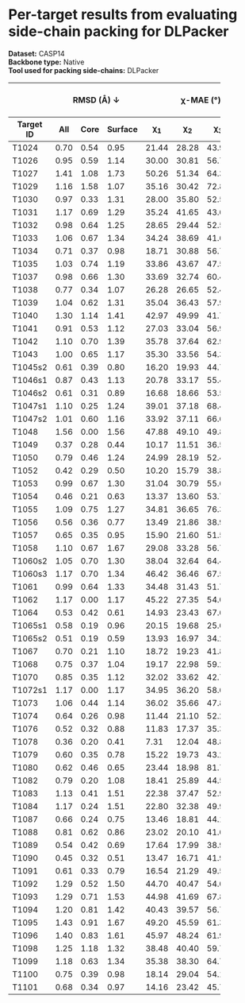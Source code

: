 # Per-target results from evaluating side-chain packing for DLPacker

**Dataset:** CASP14  
**Backbone type:** Native  
**Tool used for packing side-chains:** DLPacker  
<table style="width:85%;">
  <thead>
    <tr>
      <th></th>
      <th colspan="3"><strong>RMSD (Å) ↓</strong></th>
      <th colspan="4"><strong>&chi;-MAE (°) ↓</strong></th>
      <th><strong>RR (%) ↑</strong></th>
      <th colspan="3"><strong>Steric Clashes (#) ↓</strong></th>
    </tr>
    <tr>
      <th><strong>Target ID</strong></th>
      <th><strong>All</strong></th>
      <th><strong>Core</strong></th>
      <th><strong>Surface</strong></th>
      <th>&chi;<sub>1</sub></th>
      <th>&chi;<sub>2</sub></th>
      <th>&chi;<sub>3</sub></th>
      <th>&chi;<sub>4</sub></th>
      <th>&chi;<sub>1-4</sub></th>
      <th>100%</th>
      <th>90%</th>
      <th>80%</th>
    </tr>
  </thead>
  <tbody>
    <tr>
      <td>T1024</td>
      <td>0.70</td>
      <td>0.54</td>
      <td>0.95</td>
      <td>21.44</td>
      <td>28.28</td>
      <td>43.95</td>
      <td>56.01</td>
      <td>55.3</td>
      <td>115.0</td>
      <td>12.0</td>
      <td>1.0</td>
    </tr>
    <tr>
      <td>T1026</td>
      <td>0.95</td>
      <td>0.59</td>
      <td>1.14</td>
      <td>30.00</td>
      <td>30.81</td>
      <td>56.75</td>
      <td>87.01</td>
      <td>44.1</td>
      <td>85.0</td>
      <td>17.0</td>
      <td>5.0</td>
    </tr>
    <tr>
      <td>T1027</td>
      <td>1.41</td>
      <td>1.08</td>
      <td>1.73</td>
      <td>50.26</td>
      <td>51.34</td>
      <td>64.38</td>
      <td>78.81</td>
      <td>26.1</td>
      <td>93.0</td>
      <td>18.0</td>
      <td>6.0</td>
    </tr>
    <tr>
      <td>T1029</td>
      <td>1.16</td>
      <td>1.58</td>
      <td>1.07</td>
      <td>35.16</td>
      <td>30.42</td>
      <td>72.88</td>
      <td>37.67</td>
      <td>45.4</td>
      <td>43.0</td>
      <td>6.0</td>
      <td>1.0</td>
    </tr>
    <tr>
      <td>T1030</td>
      <td>0.97</td>
      <td>0.33</td>
      <td>1.31</td>
      <td>28.00</td>
      <td>35.80</td>
      <td>52.59</td>
      <td>70.48</td>
      <td>47.1</td>
      <td>49.0</td>
      <td>11.0</td>
      <td>5.0</td>
    </tr>
    <tr>
      <td>T1031</td>
      <td>1.17</td>
      <td>0.69</td>
      <td>1.29</td>
      <td>35.24</td>
      <td>41.65</td>
      <td>43.60</td>
      <td>81.59</td>
      <td>28.7</td>
      <td>29.0</td>
      <td>5.0</td>
      <td>0.0</td>
    </tr>
    <tr>
      <td>T1032</td>
      <td>0.98</td>
      <td>0.64</td>
      <td>1.25</td>
      <td>28.65</td>
      <td>29.44</td>
      <td>52.56</td>
      <td>59.56</td>
      <td>46.3</td>
      <td>56.0</td>
      <td>17.0</td>
      <td>3.0</td>
    </tr>
    <tr>
      <td>T1033</td>
      <td>1.06</td>
      <td>0.67</td>
      <td>1.34</td>
      <td>34.24</td>
      <td>38.69</td>
      <td>41.63</td>
      <td>68.56</td>
      <td>38.3</td>
      <td>28.0</td>
      <td>2.0</td>
      <td>1.0</td>
    </tr>
    <tr>
      <td>T1034</td>
      <td>0.71</td>
      <td>0.37</td>
      <td>0.98</td>
      <td>18.71</td>
      <td>30.88</td>
      <td>56.71</td>
      <td>67.90</td>
      <td>55.3</td>
      <td>46.0</td>
      <td>10.0</td>
      <td>2.0</td>
    </tr>
    <tr>
      <td>T1035</td>
      <td>1.03</td>
      <td>0.74</td>
      <td>1.19</td>
      <td>33.86</td>
      <td>43.67</td>
      <td>47.51</td>
      <td>66.02</td>
      <td>36.8</td>
      <td>14.0</td>
      <td>1.0</td>
      <td>0.0</td>
    </tr>
    <tr>
      <td>T1037</td>
      <td>0.98</td>
      <td>0.66</td>
      <td>1.30</td>
      <td>33.69</td>
      <td>32.74</td>
      <td>60.43</td>
      <td>66.09</td>
      <td>38.7</td>
      <td>115.0</td>
      <td>14.0</td>
      <td>1.0</td>
    </tr>
    <tr>
      <td>T1038</td>
      <td>0.77</td>
      <td>0.34</td>
      <td>1.07</td>
      <td>26.28</td>
      <td>26.65</td>
      <td>52.40</td>
      <td>74.94</td>
      <td>54.0</td>
      <td>49.0</td>
      <td>11.0</td>
      <td>2.0</td>
    </tr>
    <tr>
      <td>T1039</td>
      <td>1.04</td>
      <td>0.62</td>
      <td>1.31</td>
      <td>35.04</td>
      <td>36.43</td>
      <td>57.93</td>
      <td>58.02</td>
      <td>31.1</td>
      <td>48.0</td>
      <td>8.0</td>
      <td>1.0</td>
    </tr>
    <tr>
      <td>T1040</td>
      <td>1.30</td>
      <td>1.14</td>
      <td>1.41</td>
      <td>42.97</td>
      <td>49.99</td>
      <td>41.72</td>
      <td>76.71</td>
      <td>26.1</td>
      <td>29.0</td>
      <td>1.0</td>
      <td>0.0</td>
    </tr>
    <tr>
      <td>T1041</td>
      <td>0.91</td>
      <td>0.53</td>
      <td>1.12</td>
      <td>27.03</td>
      <td>33.04</td>
      <td>56.90</td>
      <td>81.82</td>
      <td>45.3</td>
      <td>91.0</td>
      <td>11.0</td>
      <td>2.0</td>
    </tr>
    <tr>
      <td>T1042</td>
      <td>1.10</td>
      <td>0.70</td>
      <td>1.39</td>
      <td>35.78</td>
      <td>37.64</td>
      <td>62.93</td>
      <td>63.41</td>
      <td>35.2</td>
      <td>89.0</td>
      <td>8.0</td>
      <td>0.0</td>
    </tr>
    <tr>
      <td>T1043</td>
      <td>1.00</td>
      <td>0.65</td>
      <td>1.17</td>
      <td>35.30</td>
      <td>33.56</td>
      <td>54.31</td>
      <td>72.62</td>
      <td>40.6</td>
      <td>53.0</td>
      <td>4.0</td>
      <td>1.0</td>
    </tr>
    <tr>
      <td>T1045s2</td>
      <td>0.61</td>
      <td>0.39</td>
      <td>0.80</td>
      <td>16.20</td>
      <td>19.93</td>
      <td>44.70</td>
      <td>74.36</td>
      <td>67.5</td>
      <td>41.0</td>
      <td>5.0</td>
      <td>1.0</td>
    </tr>
    <tr>
      <td>T1046s1</td>
      <td>0.87</td>
      <td>0.43</td>
      <td>1.13</td>
      <td>20.78</td>
      <td>33.17</td>
      <td>55.40</td>
      <td>77.24</td>
      <td>58.2</td>
      <td>17.0</td>
      <td>3.0</td>
      <td>0.0</td>
    </tr>
    <tr>
      <td>T1046s2</td>
      <td>0.61</td>
      <td>0.31</td>
      <td>0.89</td>
      <td>16.68</td>
      <td>18.66</td>
      <td>53.53</td>
      <td>60.39</td>
      <td>68.0</td>
      <td>38.0</td>
      <td>8.0</td>
      <td>2.0</td>
    </tr>
    <tr>
      <td>T1047s1</td>
      <td>1.10</td>
      <td>0.25</td>
      <td>1.24</td>
      <td>39.01</td>
      <td>37.18</td>
      <td>68.43</td>
      <td>78.23</td>
      <td>36.8</td>
      <td>40.0</td>
      <td>5.0</td>
      <td>0.0</td>
    </tr>
    <tr>
      <td>T1047s2</td>
      <td>1.01</td>
      <td>0.60</td>
      <td>1.16</td>
      <td>33.92</td>
      <td>37.11</td>
      <td>66.63</td>
      <td>110.70</td>
      <td>41.0</td>
      <td>78.0</td>
      <td>10.0</td>
      <td>1.0</td>
    </tr>
    <tr>
      <td>T1048</td>
      <td>1.56</td>
      <td>0.00</td>
      <td>1.56</td>
      <td>47.88</td>
      <td>49.10</td>
      <td>49.83</td>
      <td>63.20</td>
      <td>9.8</td>
      <td>9.0</td>
      <td>5.0</td>
      <td>0.0</td>
    </tr>
    <tr>
      <td>T1049</td>
      <td>0.37</td>
      <td>0.28</td>
      <td>0.44</td>
      <td>10.17</td>
      <td>11.51</td>
      <td>36.55</td>
      <td>85.86</td>
      <td>81.9</td>
      <td>32.0</td>
      <td>5.0</td>
      <td>0.0</td>
    </tr>
    <tr>
      <td>T1050</td>
      <td>0.79</td>
      <td>0.46</td>
      <td>1.24</td>
      <td>24.99</td>
      <td>28.19</td>
      <td>52.45</td>
      <td>67.37</td>
      <td>54.5</td>
      <td>231.0</td>
      <td>38.0</td>
      <td>7.0</td>
    </tr>
    <tr>
      <td>T1052</td>
      <td>0.42</td>
      <td>0.29</td>
      <td>0.50</td>
      <td>10.20</td>
      <td>15.79</td>
      <td>38.84</td>
      <td>53.88</td>
      <td>78.4</td>
      <td>208.0</td>
      <td>25.0</td>
      <td>6.0</td>
    </tr>
    <tr>
      <td>T1053</td>
      <td>0.99</td>
      <td>0.67</td>
      <td>1.30</td>
      <td>31.04</td>
      <td>30.79</td>
      <td>55.62</td>
      <td>72.26</td>
      <td>43.2</td>
      <td>229.0</td>
      <td>48.0</td>
      <td>11.0</td>
    </tr>
    <tr>
      <td>T1054</td>
      <td>0.46</td>
      <td>0.21</td>
      <td>0.63</td>
      <td>13.37</td>
      <td>13.60</td>
      <td>53.72</td>
      <td>70.97</td>
      <td>69.0</td>
      <td>34.0</td>
      <td>4.0</td>
      <td>0.0</td>
    </tr>
    <tr>
      <td>T1055</td>
      <td>1.09</td>
      <td>0.75</td>
      <td>1.27</td>
      <td>34.81</td>
      <td>36.65</td>
      <td>76.33</td>
      <td>80.00</td>
      <td>36.3</td>
      <td>76.0</td>
      <td>13.0</td>
      <td>4.0</td>
    </tr>
    <tr>
      <td>T1056</td>
      <td>0.56</td>
      <td>0.36</td>
      <td>0.77</td>
      <td>13.49</td>
      <td>21.86</td>
      <td>38.99</td>
      <td>76.89</td>
      <td>65.3</td>
      <td>45.0</td>
      <td>8.0</td>
      <td>1.0</td>
    </tr>
    <tr>
      <td>T1057</td>
      <td>0.65</td>
      <td>0.35</td>
      <td>0.95</td>
      <td>15.90</td>
      <td>21.60</td>
      <td>51.57</td>
      <td>65.35</td>
      <td>62.0</td>
      <td>87.0</td>
      <td>11.0</td>
      <td>3.0</td>
    </tr>
    <tr>
      <td>T1058</td>
      <td>1.10</td>
      <td>0.67</td>
      <td>1.67</td>
      <td>29.08</td>
      <td>33.28</td>
      <td>56.76</td>
      <td>59.29</td>
      <td>47.1</td>
      <td>127.0</td>
      <td>23.0</td>
      <td>2.0</td>
    </tr>
    <tr>
      <td>T1060s2</td>
      <td>1.05</td>
      <td>0.70</td>
      <td>1.30</td>
      <td>38.04</td>
      <td>32.64</td>
      <td>64.44</td>
      <td>80.47</td>
      <td>43.8</td>
      <td>115.0</td>
      <td>19.0</td>
      <td>5.0</td>
    </tr>
    <tr>
      <td>T1060s3</td>
      <td>1.17</td>
      <td>0.70</td>
      <td>1.34</td>
      <td>46.42</td>
      <td>36.46</td>
      <td>67.51</td>
      <td>75.10</td>
      <td>39.6</td>
      <td>34.0</td>
      <td>6.0</td>
      <td>1.0</td>
    </tr>
    <tr>
      <td>T1061</td>
      <td>0.99</td>
      <td>0.64</td>
      <td>1.33</td>
      <td>34.48</td>
      <td>31.43</td>
      <td>51.74</td>
      <td>68.14</td>
      <td>43.0</td>
      <td>336.0</td>
      <td>54.0</td>
      <td>5.0</td>
    </tr>
    <tr>
      <td>T1062</td>
      <td>1.17</td>
      <td>0.00</td>
      <td>1.17</td>
      <td>45.22</td>
      <td>27.35</td>
      <td>54.04</td>
      <td>108.62</td>
      <td>32.1</td>
      <td>7.0</td>
      <td>0.0</td>
      <td>0.0</td>
    </tr>
    <tr>
      <td>T1064</td>
      <td>0.53</td>
      <td>0.42</td>
      <td>0.61</td>
      <td>14.93</td>
      <td>23.43</td>
      <td>67.69</td>
      <td>58.65</td>
      <td>76.9</td>
      <td>31.0</td>
      <td>7.0</td>
      <td>2.0</td>
    </tr>
    <tr>
      <td>T1065s1</td>
      <td>0.58</td>
      <td>0.19</td>
      <td>0.96</td>
      <td>20.15</td>
      <td>19.68</td>
      <td>25.64</td>
      <td>38.16</td>
      <td>65.6</td>
      <td>15.0</td>
      <td>0.0</td>
      <td>0.0</td>
    </tr>
    <tr>
      <td>T1065s2</td>
      <td>0.51</td>
      <td>0.19</td>
      <td>0.59</td>
      <td>13.93</td>
      <td>16.97</td>
      <td>34.23</td>
      <td>68.21</td>
      <td>71.4</td>
      <td>16.0</td>
      <td>0.0</td>
      <td>0.0</td>
    </tr>
    <tr>
      <td>T1067</td>
      <td>0.70</td>
      <td>0.21</td>
      <td>1.10</td>
      <td>18.72</td>
      <td>19.23</td>
      <td>41.83</td>
      <td>75.55</td>
      <td>66.7</td>
      <td>103.0</td>
      <td>34.0</td>
      <td>14.0</td>
    </tr>
    <tr>
      <td>T1068</td>
      <td>0.75</td>
      <td>0.37</td>
      <td>1.04</td>
      <td>19.17</td>
      <td>22.98</td>
      <td>59.28</td>
      <td>80.56</td>
      <td>63.9</td>
      <td>41.0</td>
      <td>5.0</td>
      <td>0.0</td>
    </tr>
    <tr>
      <td>T1070</td>
      <td>0.85</td>
      <td>0.35</td>
      <td>1.12</td>
      <td>32.02</td>
      <td>33.62</td>
      <td>42.79</td>
      <td>56.96</td>
      <td>50.4</td>
      <td>79.0</td>
      <td>9.0</td>
      <td>3.0</td>
    </tr>
    <tr>
      <td>T1072s1</td>
      <td>1.17</td>
      <td>0.00</td>
      <td>1.17</td>
      <td>34.95</td>
      <td>36.20</td>
      <td>58.65</td>
      <td>86.85</td>
      <td>41.1</td>
      <td>8.0</td>
      <td>1.0</td>
      <td>1.0</td>
    </tr>
    <tr>
      <td>T1073</td>
      <td>1.06</td>
      <td>0.44</td>
      <td>1.14</td>
      <td>36.02</td>
      <td>35.66</td>
      <td>47.82</td>
      <td>67.63</td>
      <td>40.4</td>
      <td>14.0</td>
      <td>2.0</td>
      <td>1.0</td>
    </tr>
    <tr>
      <td>T1074</td>
      <td>0.64</td>
      <td>0.26</td>
      <td>0.98</td>
      <td>11.44</td>
      <td>21.10</td>
      <td>52.26</td>
      <td>64.99</td>
      <td>67.6</td>
      <td>26.0</td>
      <td>4.0</td>
      <td>0.0</td>
    </tr>
    <tr>
      <td>T1076</td>
      <td>0.52</td>
      <td>0.32</td>
      <td>0.88</td>
      <td>11.83</td>
      <td>17.37</td>
      <td>35.33</td>
      <td>54.37</td>
      <td>74.1</td>
      <td>130.0</td>
      <td>22.0</td>
      <td>4.0</td>
    </tr>
    <tr>
      <td>T1078</td>
      <td>0.36</td>
      <td>0.20</td>
      <td>0.41</td>
      <td>7.31</td>
      <td>12.04</td>
      <td>48.89</td>
      <td>58.71</td>
      <td>81.7</td>
      <td>28.0</td>
      <td>3.0</td>
      <td>0.0</td>
    </tr>
    <tr>
      <td>T1079</td>
      <td>0.60</td>
      <td>0.35</td>
      <td>0.78</td>
      <td>15.22</td>
      <td>19.73</td>
      <td>43.24</td>
      <td>79.73</td>
      <td>62.4</td>
      <td>171.0</td>
      <td>29.0</td>
      <td>10.0</td>
    </tr>
    <tr>
      <td>T1080</td>
      <td>0.62</td>
      <td>0.46</td>
      <td>0.65</td>
      <td>23.44</td>
      <td>18.98</td>
      <td>81.74</td>
      <td>64.80</td>
      <td>64.3</td>
      <td>20.0</td>
      <td>2.0</td>
      <td>0.0</td>
    </tr>
    <tr>
      <td>T1082</td>
      <td>0.79</td>
      <td>0.20</td>
      <td>1.08</td>
      <td>18.41</td>
      <td>25.89</td>
      <td>44.51</td>
      <td>47.30</td>
      <td>56.7</td>
      <td>18.0</td>
      <td>2.0</td>
      <td>0.0</td>
    </tr>
    <tr>
      <td>T1083</td>
      <td>1.13</td>
      <td>0.41</td>
      <td>1.51</td>
      <td>22.38</td>
      <td>37.47</td>
      <td>52.99</td>
      <td>87.16</td>
      <td>49.4</td>
      <td>17.0</td>
      <td>2.0</td>
      <td>1.0</td>
    </tr>
    <tr>
      <td>T1084</td>
      <td>1.17</td>
      <td>0.24</td>
      <td>1.51</td>
      <td>22.80</td>
      <td>32.38</td>
      <td>49.96</td>
      <td>80.77</td>
      <td>54.2</td>
      <td>19.0</td>
      <td>1.0</td>
      <td>0.0</td>
    </tr>
    <tr>
      <td>T1087</td>
      <td>0.66</td>
      <td>0.24</td>
      <td>0.75</td>
      <td>13.46</td>
      <td>18.81</td>
      <td>44.16</td>
      <td>79.34</td>
      <td>58.8</td>
      <td>19.0</td>
      <td>5.0</td>
      <td>0.0</td>
    </tr>
    <tr>
      <td>T1088</td>
      <td>0.81</td>
      <td>0.62</td>
      <td>0.86</td>
      <td>23.02</td>
      <td>20.10</td>
      <td>41.67</td>
      <td>76.97</td>
      <td>63.9</td>
      <td>45.0</td>
      <td>9.0</td>
      <td>1.0</td>
    </tr>
    <tr>
      <td>T1089</td>
      <td>0.54</td>
      <td>0.42</td>
      <td>0.69</td>
      <td>17.64</td>
      <td>17.99</td>
      <td>38.99</td>
      <td>40.42</td>
      <td>66.6</td>
      <td>158.0</td>
      <td>36.0</td>
      <td>9.0</td>
    </tr>
    <tr>
      <td>T1090</td>
      <td>0.45</td>
      <td>0.32</td>
      <td>0.51</td>
      <td>13.47</td>
      <td>16.71</td>
      <td>41.95</td>
      <td>38.66</td>
      <td>72.7</td>
      <td>57.0</td>
      <td>8.0</td>
      <td>3.0</td>
    </tr>
    <tr>
      <td>T1091</td>
      <td>0.61</td>
      <td>0.33</td>
      <td>0.79</td>
      <td>16.54</td>
      <td>21.29</td>
      <td>49.57</td>
      <td>70.55</td>
      <td>61.4</td>
      <td>111.0</td>
      <td>16.0</td>
      <td>6.0</td>
    </tr>
    <tr>
      <td>T1092</td>
      <td>1.29</td>
      <td>0.52</td>
      <td>1.50</td>
      <td>44.70</td>
      <td>40.47</td>
      <td>54.06</td>
      <td>97.61</td>
      <td>32.6</td>
      <td>97.0</td>
      <td>20.0</td>
      <td>5.0</td>
    </tr>
    <tr>
      <td>T1093</td>
      <td>1.29</td>
      <td>0.71</td>
      <td>1.53</td>
      <td>44.98</td>
      <td>41.69</td>
      <td>67.84</td>
      <td>73.26</td>
      <td>31.5</td>
      <td>176.0</td>
      <td>23.0</td>
      <td>3.0</td>
    </tr>
    <tr>
      <td>T1094</td>
      <td>1.20</td>
      <td>0.81</td>
      <td>1.42</td>
      <td>40.43</td>
      <td>39.57</td>
      <td>56.74</td>
      <td>75.38</td>
      <td>33.9</td>
      <td>133.0</td>
      <td>23.0</td>
      <td>4.0</td>
    </tr>
    <tr>
      <td>T1095</td>
      <td>1.43</td>
      <td>0.91</td>
      <td>1.67</td>
      <td>49.20</td>
      <td>45.59</td>
      <td>61.32</td>
      <td>82.74</td>
      <td>24.5</td>
      <td>178.0</td>
      <td>25.0</td>
      <td>6.0</td>
    </tr>
    <tr>
      <td>T1096</td>
      <td>1.40</td>
      <td>0.83</td>
      <td>1.61</td>
      <td>45.97</td>
      <td>48.24</td>
      <td>61.98</td>
      <td>60.31</td>
      <td>31.6</td>
      <td>130.0</td>
      <td>24.0</td>
      <td>7.0</td>
    </tr>
    <tr>
      <td>T1098</td>
      <td>1.25</td>
      <td>1.18</td>
      <td>1.32</td>
      <td>38.48</td>
      <td>40.40</td>
      <td>59.77</td>
      <td>53.79</td>
      <td>46.8</td>
      <td>610.0</td>
      <td>317.0</td>
      <td>172.0</td>
    </tr>
    <tr>
      <td>T1099</td>
      <td>1.18</td>
      <td>0.63</td>
      <td>1.34</td>
      <td>35.38</td>
      <td>38.30</td>
      <td>64.70</td>
      <td>84.92</td>
      <td>36.7</td>
      <td>61.0</td>
      <td>8.0</td>
      <td>2.0</td>
    </tr>
    <tr>
      <td>T1100</td>
      <td>0.75</td>
      <td>0.39</td>
      <td>0.98</td>
      <td>18.14</td>
      <td>29.04</td>
      <td>54.13</td>
      <td>64.35</td>
      <td>52.8</td>
      <td>78.0</td>
      <td>13.0</td>
      <td>5.0</td>
    </tr>
    <tr>
      <td>T1101</td>
      <td>0.68</td>
      <td>0.34</td>
      <td>0.97</td>
      <td>14.16</td>
      <td>23.42</td>
      <td>45.79</td>
      <td>78.17</td>
      <td>65.5</td>
      <td>86.0</td>
      <td>11.0</td>
      <td>0.0</td>
    </tr>
  </tbody>
</table>